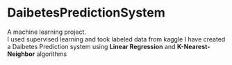 # DaibetesPredictionSystem

A machine learning project.  \
I used supervised learning and took labeled data from kaggle
 I have created a Daibetes Prediction system using **Linear Regression** and **K-Nearest-Neighbor** algorithms
